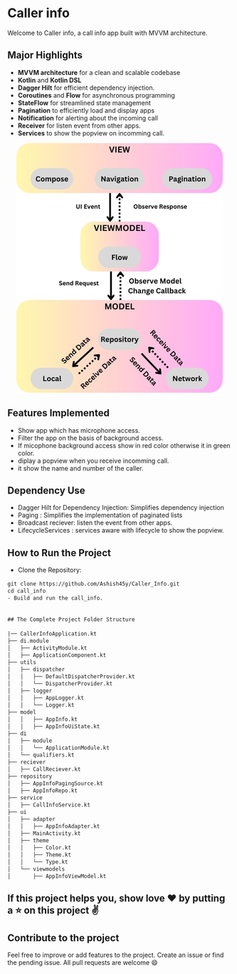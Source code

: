 # Caller info

Welcome to Caller info, a call info app built with MVVM architecture.

## Major Highlights

- **MVVM architecture** for a clean and scalable codebase
- **Kotlin** and **Kotlin DSL**
- **Dagger Hilt** for efficient dependency injection.
- **Coroutines** and **Flow** for asynchronous programming
- **StateFlow** for streamlined state management
- **Pagination** to efficiently load and display apps
- **Notification** for alerting about the incoming call
- **Receiver**  for listen event from other apps.
- **Services** to show the popview on incomming call.
<p align="center">
<img alt="mvvm-architecture"  src="https://github.com/khushpanchal/NewsApp/blob/master/assets/News_app_architecture.jpeg">
</p>

## Features Implemented

- Show app which has microphone access.
- Filter the app on the basis of background access.
- If micophone background access show in red color otherwise it in green color.
- diplay a popview when you receive incomming call.
- it show the name and number of the caller.
## Dependency Use

- Dagger Hilt for Dependency Injection: Simplifies dependency injection
- Paging : Simplifies the implementation of paginated lists
- Broadcast reciever: listen the event from other apps.
- LifecycleServices : services aware with lifecycle to show the popview.

## How to Run the Project

- Clone the Repository:
```
git clone https://github.com/Ashish45y/Caller_Info.git
cd call_info
- Build and run the call_info.


## The Complete Project Folder Structure

|── CallerInfoApplication.kt
├── di.module
│   ├── ActivityModule.kt
│   ├── ApplicationComponent.kt
├── utils
│   ├── dispatcher
│   │   ├── DefaultDispatcherProvider.kt
│   │   └── DispatcherProvider.kt
│   ├── logger
│   │   ├── AppLogger.kt
│   │   └── Logger.kt
├── model
│   │   ├── AppInfo.kt
│   │   ├── AppInfoUiState.kt
├── di
│   ├── module
│   │   └── ApplicationModule.kt
│   └── qualifiers.kt
├── reciever
│   ├── CallReciever.kt
├── repository
│   ├── AppInfoPagingSource.kt
│   ├── AppInfoRepo.kt
├── service
│   ├── CallInfoService.kt
├── ui
│   ├── adapter
│   │   ├── AppInfoAdapter.kt
│   ├── MainActivity.kt
│   ├── theme
│   │   ├── Color.kt
│   │   ├── Theme.kt
│   │   └── Type.kt
│   └── viewmodels
│       ├── AppInfoViewModel.kt

```

## If this project helps you, show love ❤️ by putting a ⭐ on this project ✌️

## Contribute to the project

Feel free to improve or add features to the project.
Create an issue or find the pending issue. All pull requests are welcome 😄



